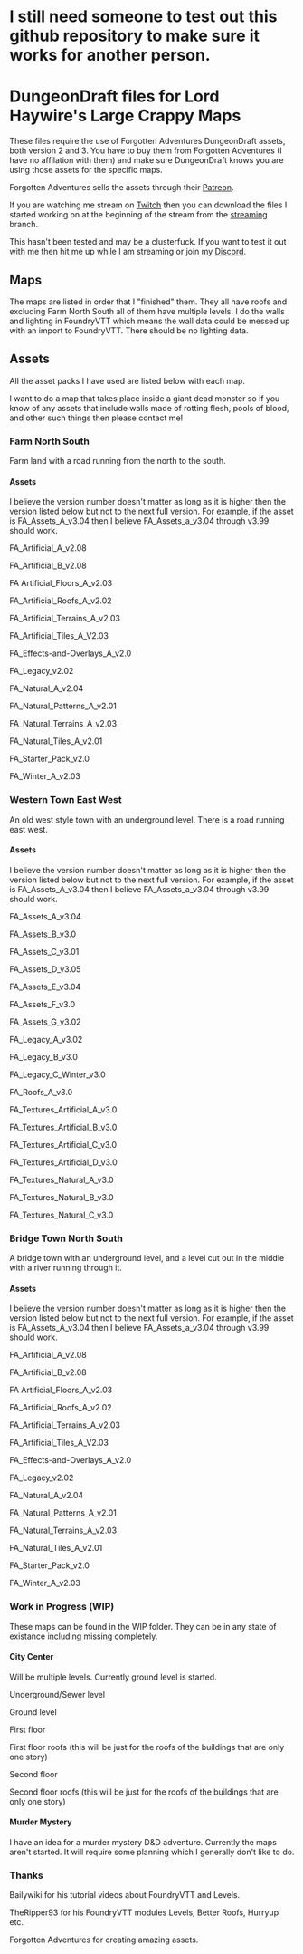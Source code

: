 # I still need someone to test out this github repository to make sure it works for another person.

# DungeonDraft files for Lord Haywire's Large Crappy Maps

These files require the use of Forgotten Adventures DungeonDraft assets, both version 2 and 3.  You have to buy them from Forgotten Adventures (I have no affilation with them) and make sure DungeonDraft knows you are using those assets for the specific maps.

Forgotten Adventures sells the assets through their [Patreon](https://www.patreon.com/forgottenadventures).

If you are watching me stream on [Twitch](https://www.twitch.tv/lordhaywire) then you can download the files I started working on at the beginning of the stream from the [streaming](https://github.com/lordhaywire/dungeondraft-maps/tree/streaming) branch.

This hasn't been tested and may be a clusterfuck.  If you want to test it out with me then hit me up while I am streaming or join my [Discord](https://discord.gg/a6KzcJ9mnC).

## Maps

The maps are listed in order that I "finished" them.  They all have roofs and excluding Farm North South all of them have multiple levels.  I do the walls and lighting in FoundryVTT which means the wall data could be messed up with an import to FoundryVTT.  There should be no lighting data.

## Assets

All the asset packs I have used are listed below with each map.

I want to do a map that takes place inside a giant dead monster so if you know of any assets that include walls made of rotting flesh, pools of blood, and other such things then please contact me!

### Farm North South

Farm land with a road running from the north to the south.

#### Assets

I believe the version number doesn't matter as long as it is higher then the version listed below but not to the next full version.  For example, if the asset is FA_Assets_A_v3.04 then I believe FA_Assets_a_v3.04 through v3.99 should work. 

FA_Artificial_A_v2.08

FA_Artificial_B_v2.08

FA Artificial_Floors_A_v2.03

FA_Artificial_Roofs_A_v2.02

FA_Artificial_Terrains_A_v2.03

FA_Artificial_Tiles_A_V2.03

FA_Effects-and-Overlays_A_v2.0

FA_Legacy_v2.02

FA_Natural_A_v2.04

FA_Natural_Patterns_A_v2.01

FA_Natural_Terrains_A_v2.03

FA_Natural_Tiles_A_v2.01

FA_Starter_Pack_v2.0

FA_Winter_A_v2.03

### Western Town East West

An old west style town with an underground level.  There is a road running east west.

#### Assets

I believe the version number doesn't matter as long as it is higher then the version listed below but not to the next full version.  For example, if the asset is FA_Assets_A_v3.04 then I believe FA_Assets_a_v3.04 through v3.99 should work.

FA_Assets_A_v3.04

FA_Assets_B_v3.0

FA_Assets_C_v3.01

FA_Assets_D_v3.05

FA_Assets_E_v3.04

FA_Assets_F_v3.0

FA_Assets_G_v3.02

FA_Legacy_A_v3.02

FA_Legacy_B_v3.0

FA_Legacy_C_Winter_v3.0

FA_Roofs_A_v3.0

FA_Textures_Artificial_A_v3.0

FA_Textures_Artificial_B_v3.0

FA_Textures_Artificial_C_v3.0

FA_Textures_Artificial_D_v3.0

FA_Textures_Natural_A_v3.0

FA_Textures_Natural_B_v3.0

FA_Textures_Natural_C_v3.0


### Bridge Town North South

A bridge town with an underground level, and a level cut out in the middle with a river running through it.

#### Assets

I believe the version number doesn't matter as long as it is higher then the version listed below but not to the next full version.  For example, if the asset is FA_Assets_A_v3.04 then I believe FA_Assets_a_v3.04 through v3.99 should work.

FA_Artificial_A_v2.08

FA_Artificial_B_v2.08

FA Artificial_Floors_A_v2.03

FA_Artificial_Roofs_A_v2.02

FA_Artificial_Terrains_A_v2.03

FA_Artificial_Tiles_A_V2.03

FA_Effects-and-Overlays_A_v2.0

FA_Legacy_v2.02

FA_Natural_A_v2.04

FA_Natural_Patterns_A_v2.01

FA_Natural_Terrains_A_v2.03

FA_Natural_Tiles_A_v2.01

FA_Starter_Pack_v2.0

FA_Winter_A_v2.03

### Work in Progress (WIP)

These maps can be found in the WIP folder.  They can be in any state of existance including missing completely.

#### City Center

Will be multiple levels.  Currently ground level is started.

Underground/Sewer level

Ground level

First floor

First floor roofs (this will be just for the roofs of the buildings that are only one story)

Second floor

Second floor roofs (this will be just for the roofs of the buildings that are only one story)

#### Murder Mystery

I have an idea for a murder mystery D&D adventure.  Currently the maps aren't started.  It will require some planning which I generally don't like to do.

### Thanks

Bailywiki for his tutorial videos about FoundryVTT and Levels.

TheRipper93 for his FoundryVTT modules Levels, Better Roofs, Hurryup etc.

Forgotten Adventures for creating amazing assets.
